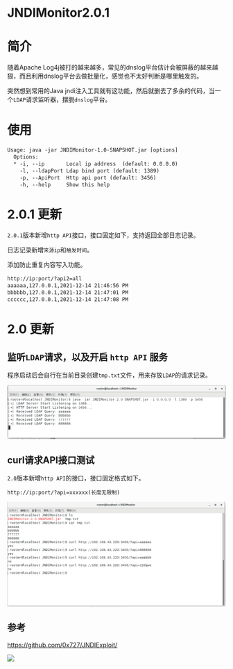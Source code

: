 # JNDIMonitor2.0.1

# 简介

随着Apache Log4j被打的越来越多，常见的dnslog平台估计会被屏蔽的越来越狠，而且利用dnslog平台去做批量化，感觉也不太好判断是哪里触发的。

突然想到常用的Java jndi注入工具就有这功能，然后就删去了多余的代码，当一个`LDAP`请求监听器，摆脱`dnslog`平台。

# 使用

```shell
Usage: java -jar JNDIMonitor-1.0-SNAPSHOT.jar [options]
  Options:
  * -i, --ip       Local ip address  (default: 0.0.0.0)
    -l, --ldapPort Ldap bind port (default: 1389)
    -p, --ApiPort  Http api port (default: 3456)
    -h, --help     Show this help
```

# 2.0.1 更新

`2.0.1`版本新增`http API`接口，接口固定如下，支持返回全部日志记录。

日志记录新增`来源ip`和`触发时间`。

添加防止重复内容写入功能。

```shell
http://ip:port/?api2=all
aaaaaa,127.0.0.1,2021-12-14 21:46:56 PM
bbbbbb,127.0.0.1,2021-12-14 21:47:01 PM
cccccc,127.0.0.1,2021-12-14 21:47:08 PM
```

# 2.0 更新

## 监听`LDAP`请求，以及开启 `http API` 服务

程序启动后会自行在当前目录创建`tmp.txt`文件，用来存放`LDAP`的请求记录。

![](./img/jndi1.png)

## curl请求API接口测试

`2.0`版本新增`http API`的接口，接口固定格式如下。

```shell
http://ip:port/?api=xxxxxx(长度无限制)
```

![](./img/jndi2.png)


## 参考

https://github.com/0x727/JNDIExploit/

![](https://starchart.cc/r00tSe7en/JNDIMonitor.svg)
